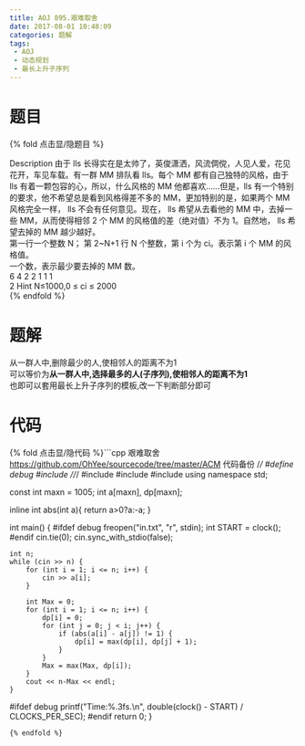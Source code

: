 ```yaml
---
title: AOJ 895.艰难取舍
date: 2017-08-01 10:48:09
categories: 题解
tags:
 - AOJ
 - 动态规划
 - 最长上升子序列
---
```


# 题目

{% fold 点击显/隐题目 %}
<div class="oj"><div class="part" title="Description">
Description
由于 lls 长得实在是太帅了，英俊潇洒，风流倜傥，人见人爱，花见花开，车见车载。有一群 MM 排队看 lls。每个 MM 都有自己独特的风格，由于 lls 有着一颗包容的心，所以，什么风格的 MM 他都喜欢……但是，lls 有一个特别的要求，他不希望总是看到风格得差不多的 MM，更加特别的是，如果两个 MM 风格完全一样， lls 不会有任何意见。现在， lls 希望从去看他的 MM 中，去掉一些 MM，从而使得相邻 2 个 MM 的风格值的差（绝对值）不为 1。自然地， lls 希望去掉的 MM 越少越好。

</div><div class="part" title="Input">
第一行一个整数 N；
第 2~N+1 行 N 个整数，第 i 个为 ci。表示第 i 个 MM 的风格值。

</div><div class="part" title="Output">
一个数，表示最少要去掉的 MM 数。

</div><div class="samp"><div class="clear"></div><div class="input part" title="Sample Input">
6 
4 
2 
2 
1 
1 
1

</div><div class="output part" title="Sample Output">
2
Hint
N≤1000,0 ≤ ci ≤ 2000

</div><div class="clear"></div></div></div>
{% endfold %}

<!--more-->
# 题解

从一群人中,删除最少的人,使相邻人的距离不为1  
可以等价为**从一群人中,选择最多的人(子序列),使相邻人的距离不为1**  
也即可以套用最长上升子序列的模板,改一下判断部分即可  

# 代码
{% fold 点击显/隐代码 %}```cpp 艰难取舍 https://github.com/OhYee/sourcecode/tree/master/ACM 代码备份
/*/
#define debug
#include <ctime>
//*/
#include <cstdio>
#include <cstring>
#include <iostream>
using namespace std;

const int maxn = 1005;
int a[maxn], dp[maxn];

inline int abs(int a){
    return a>0?a:-a;
}

int main() {
#ifdef debug
    freopen("in.txt", "r", stdin);
    int START = clock();
#endif
    cin.tie(0);
    cin.sync_with_stdio(false);

    int n;
    while (cin >> n) {
        for (int i = 1; i <= n; i++) {
            cin >> a[i];
        }

        int Max = 0;
        for (int i = 1; i <= n; i++) {
            dp[i] = 0;
            for (int j = 0; j < i; j++) {
                if (abs(a[i] - a[j]) != 1) {
                    dp[i] = max(dp[i], dp[j] + 1);
                }
            }
            Max = max(Max, dp[i]);
        }
        cout << n-Max << endl;
    }

#ifdef debug
    printf("Time:%.3fs.\n", double(clock() - START) / CLOCKS_PER_SEC);
#endif
    return 0;
}
```
{% endfold %}